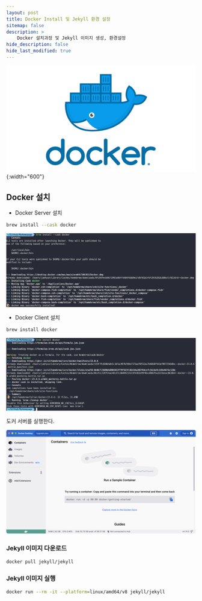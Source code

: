 ```yaml
---
layout: post
title: Docker Install 및 Jekyll 환경 설정
sitemap: false
description: >
    Docker 설치과정 및 Jekyll 이미지 생성, 환경설정
hide_description: false
hide_last_modified: true
---
```


![](../../assets/img/blogs/docker_logo.png){:width="600"}

## Docker 설치

- Docker Server 설치
 
```sh
brew install --cask docker
```

![](../../assets/img/blogs/docker_server_install.png)

- Docker Client 설치

```sh
brew install docker
```

![](../../assets/img/blogs/docker_client_install.png)

도커 서버를 실행한다.

![](../../assets/img/blogs/docker-server-running.png)

### Jekyll 이미지 다운로드

```sh
docker pull jekyll/jekyll
```

### Jekyll 이미지 실행

```sh
docker run --rm -it --platform=linux/amd64/v8 jekyll/jekyll
```